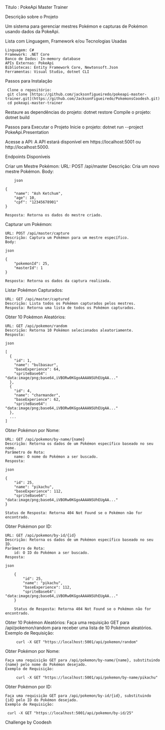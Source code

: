 Titulo : PokeApi Master Trainer


Descrição sobre o Projeto

Um sistema para gerenciar mestres Pokémon e capturas de Pokémon usando dados da PokeApi.

Lista com Linguagem, Framework e/ou Tecnologias Usadas

    Linguagem: C#
    Framework: .NET Core
    Banco de Dados: In-memory database
    APIs Externas: PokeApi
    Bibliotecas: Entity Framework Core, Newtonsoft.Json
    Ferramentas: Visual Studio, dotnet CLI

Passos para Instalação

     Clone o repositório:
     git clone [https://github.com/jacksonfigueiredo/pokeapi-master-trainer.git](https://github.com/JacksonFigueiredo/PokemonsCoodesh.git)
     cd pokeapi-master-trainer

Restaure as dependências do projeto: dotnet restore
     Compile o projeto: dotnet build


Passos para Executar o Projeto
     Inicie o projeto: dotnet run --project PokeApi.Presentation

Acesse a API:
     A API estará disponível em https://localhost:5001 ou http://localhost:5000.

Endpoints Disponíveis

Criar um Mestre Pokémon:
        URL: POST /api/master
        Descrição: Cria um novo mestre Pokémon.
        Body:

        json

    {
        "name": "Ash Ketchum",
        "age": 10,
        "cpf": "12345678901"
    }

    Resposta: Retorna os dados do mestre criado.

Capturar um Pokémon:

    URL: POST /api/master/capture
    Descrição: Captura um Pokémon para um mestre específico.
    Body:

    json

    {
        "pokemonId": 25,
        "masterId": 1
    }

    Resposta: Retorna os dados da captura realizada.

Listar Pokémon Capturados:

    URL: GET /api/master/captured
    Descrição: Lista todos os Pokémon capturados pelos mestres.
    Resposta: Retorna uma lista de todos os Pokémon capturados.

Obter 10 Pokémon Aleatórios:

    URL: GET /api/pokemon/random
    Descrição: Retorna 10 Pokémon selecionados aleatoriamente.
    Resposta:

    json

    [
      {
        "id": 1,
        "name": "bulbasaur",
        "baseExperience": 64,
        "spriteBase64": "data:image/png;base64,iVBORw0KGgoAAAANSUhEUgAA..."
      },
      {
        "id": 4,
        "name": "charmander",
        "baseExperience": 62,
        "spriteBase64": "data:image/png;base64,iVBORw0KGgoAAAANSUhEUgAA..."
      },
      ...
    ]

Obter Pokémon por Nome:

    URL: GET /api/pokemon/by-name/{name}
    Descrição: Retorna os dados de um Pokémon específico baseado no seu nome.
    Parâmetro de Rota:
        name: O nome do Pokémon a ser buscado.
    Resposta:

    json

    {
        "id": 25,
        "name": "pikachu",
        "baseExperience": 112,
        "spriteBase64": "data:image/png;base64,iVBORw0KGgoAAAANSUhEUgAA..."
    }

    Status de Resposta: Retorna 404 Not Found se o Pokémon não for encontrado.

    

Obter Pokémon por ID:

    URL: GET /api/pokemon/by-id/{id}
    Descrição: Retorna os dados de um Pokémon específico baseado no seu ID.
    Parâmetro de Rota:
        id: O ID do Pokémon a ser buscado.
    Resposta:

    json

        {
            "id": 25,
            "name": "pikachu",
            "baseExperience": 112,
            "spriteBase64": "data:image/png;base64,iVBORw0KGgoAAAANSUhEUgAA..."
        }

        Status de Resposta: Retorna 404 Not Found se o Pokémon não for encontrado.

Obter 10 Pokémon Aleatórios:
        Faça uma requisição GET para /api/pokemon/random para receber uma lista de 10 Pokémon aleatórios.
        Exemplo de Requisição:

         curl -X GET "https://localhost:5001/api/pokemon/random"

Obter Pokémon por Nome:

    Faça uma requisição GET para /api/pokemon/by-name/{name}, substituindo {name} pelo nome do Pokémon desejado.
    Exemplo de Requisição:
         
         curl -X GET "https://localhost:5001/api/pokemon/by-name/pikachu"

Obter Pokémon por ID:

    Faça uma requisição GET para /api/pokemon/by-id/{id}, substituindo {id} pelo ID do Pokémon desejado.
    Exemplo de Requisição:

     curl -X GET "https://localhost:5001/api/pokemon/by-id/25"

Challenge by Coodesh
